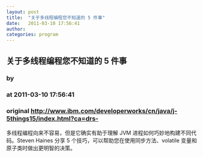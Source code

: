 ```yaml
---
layout: post
title:  "关于多线程编程您不知道的 5 件事"
date:   2011-03-10 17:56:41
author: 
categories: program
---
```


## 关于多线程编程您不知道的 5 件事
### by 
### at 2011-03-10 17:56:41
### original <http://www.ibm.com/developerworks/cn/java/j-5things15/index.html?ca=drs->

多线程编程向来不容易，但是它确实有助于理解 JVM 进程如何巧妙地构建不同代码。Steven Haines 分享 5 个技巧，可以帮助您在使用同步方法、volatile 变量和原子类时做出更明智的决策。